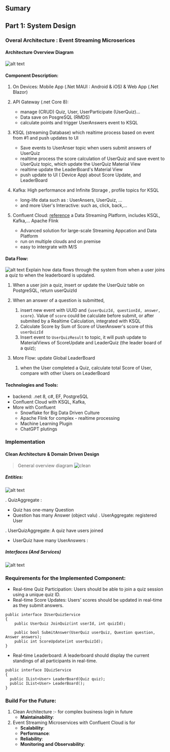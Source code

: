 ## Sumary 

## Part 1: System Design

### Overal Architecture : Event Streaming Microserices 

#### Architecture Overview Diagram 
![alt text](image-2.png)

#### Component Description:

1. On Devices: Mobile App (.Net MAUI : Android & iOS) & Web App (.Net Blazor)

1. API Gateway (.net Core 8): 
    - manage (CRUD) Quiz, User, UserParticipate (UserQuiz)... 
    - Data save on PosgreSQL (RMDS)
    - calculate points and trigger UserAnswers event to KSQL 

1. KSQL (streaming Database) which realtime process based on event from #1 and push updates to UI  
    - Save events to UserAnser topic when users submit answers of UserQuiz
    - realtime process the score calculation of UserQuiz and save event to UserQuiz topic, which update the UserQuiz Material View
    - realtime update the LeaderBoard's Material View
    - push update to UI ( Device App) about Score Update, and LeaderBoard 

1. Kafka: High performance and Infinite Storage , profile topics for KSQL 
    - long-life data such as : UserAnsers, UserQuiz, ... 
    - and more User's Interactive: such as, click, back,...
  
1. Confluent Cloud: [reference](https://www.confluent.io/streaming-data-pipelines/) a Data Streaming Platform, includes KSQL, Kafka,... Apache Flink
    - Advanced solution for large-scale Streaming Appcation and Data Platform
    - run on multiple clouds and on premise
    - easy to intergrate with M/S

#### Data Flow: 
![alt text](image-3.png)
Explain how data flows through the system from when a user joins a quiz to when the leaderboard is updated.

1. When a user join a quiz, insert or update the UserQuiz table on PostgreSQL, return userQuizId

1. When an answer of a question is submitted, 
   1. insert new event with UUID and `{userQuizId, questionId, answer, score}`. Value of `score` could be calculate before submit, or after submited by a Realtime Calculation, integrated with KSQL
   1. Calculate Score by Sum of Score of UserAnswer's score of this `userQuizId`
   1. Insert event to `UserQuizResult` to topic, it will push update to MaterialViews of ScoreUpdate and LeaderQuiz (the leader board of a quiz);

1. More Flow: update Global LeaderBoard 
   1. when the User completed a Quiz, calculate total Score of User, compare with other Users on LeaderBoard 

#### Technologies and Tools: 

- backend: .net 8, c#, EF, PostgreSQL
- Confluent Cloud with KSQL, Kafka,
- More with Confluent
    - Snowflake for Big Data Driven Culture 
    - Apache Flink for complex - realtime processing
    - Machine Learning Plugin
    - ChatGPT plutings 

### Implementation 

#### Clean Architecture & Domain Driven Design 

> General overview diagram 
![clean](https://blog.ndepend.com/wp-content/uploads/Clean-Architecture-Diagram-Asp-Net.png)

##### Entities:
![alt text](image.png)

. QuizAggregate :
  + Quiz has one-many Question
  + Question has many Answer (object valu)
. UserAggregate: registered User

. UserQuizAggregate: A quiz have users joined 
  + UserQuiz have many UserAnswers : 
  
##### Interfaces (And Services)

![alt text](image-1.png)

### Requirements for the Implemented Component:
- Real-time Quiz Participation: Users should be able to join a quiz session using a unique quiz ID.
- Real-time Score Updates: Users' scores should be updated in real-time as they submit answers.
```
public interface IUserQuizService
{
    public UserQuiz JoinQuiz(int userId, int quizId);

    public bool SubmitAnswer(UserQuiz userQuiz, Question question, Answer answers);
    public int ScoreUpdate(int userQuizId);
}
```

- Real-time Leaderboard: A leaderboard should display the current standings of all participants in real-time.
```
public interface IQuizService
{
  public IList<User> LeaderBoard(Quiz quiz); 
  public IList<User> LeaderBoard(); 
}
```


### Build For the Future:

1. Clean Architecture :- for complex business login in future
    - **Maintainability**:
1. Event Streaming Microservices with Confluent Cloud is for
    - **Scalability**: 
    - **Performance**: 
    - **Reliability**: 
    - **Monitoring and Observability**:
